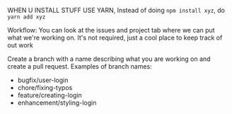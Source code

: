 WHEN U INSTALL STUFF USE YARN,
Instead of doing `npm install xyz`, do `yarn add xyz`

Workflow:
You can look at the issues and project tab where we can put what we're working on. It's not required, just a cool place to keep track of out work

Create a branch with a name describing what you are working on and create a pull request.
Examples of branch names:

- bugfix/user-login
- chore/fixing-typos
- feature/creating-login
- enhancement/styling-login
